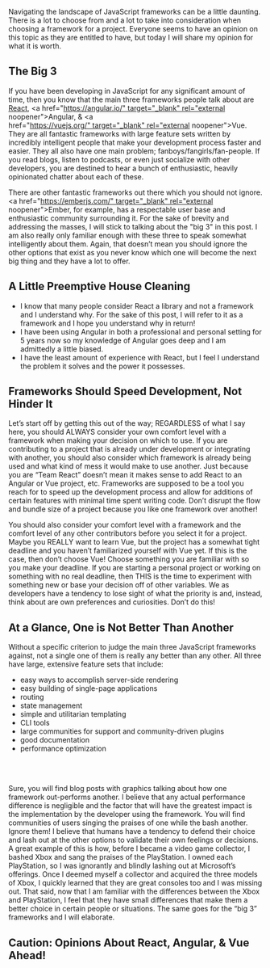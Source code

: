 Navigating the landscape of JavaScript frameworks can be a little daunting. There is a lot to choose from and a lot to take into consideration when choosing a framework for a project. Everyone seems to have an opinion on this topic as they are entitled to have, but today I will share my opinion for what it is worth.

## The Big 3

If you have been developing in JavaScript for any significant amount of time, then you know that the main three frameworks people talk about are <a href="https://reactjs.org/" target="_blank" rel="external noopener">React</a>, <a href="https://angular.io/" target="_blank" rel="external noopener">Angular</a>, & <a href="https://vuejs.org/" target="_blank" rel="external noopener">Vue</a>. They are all fantastic frameworks with large feature sets written by incredibly intelligent people that make your development process faster and easier. They all also have one main problem; fanboys/fangirls/fan-people. If you read blogs, listen to podcasts, or even just socialize with other developers, you are destined to hear a bunch of enthusiastic, heavily opinionated chatter about each of these.

There are other fantastic frameworks out there which you should not ignore. <a href="https://emberjs.com/" target="_blank" rel="external noopener">Ember</a>, for example, has a respectable user base and enthusiastic community surrounding it. For the sake of brevity and addressing the masses, I will stick to talking about the "big 3" in this post. I am also really only familiar enough with these three to speak somewhat intelligently about them. Again, that doesn’t mean you should ignore the other options that exist as you never know which one will become the next big thing and they have a lot to offer.

## A Little Preemptive House Cleaning

* I know that many people consider React a library and not a framework and I understand why. For the sake of this post, I will refer to it as a framework and I hope you understand why in return!
* I have been using Angular in both a professional and personal setting for 5 years now so my knowledge of Angular goes deep and I am admittedly a little biased.
* I have the least amount of experience with React, but I feel I understand the problem it solves and the power it possesses.

## Frameworks Should Speed Development, Not Hinder It

Let’s start off by getting this out of the way; REGARDLESS of what I say here, you should ALWAYS consider your own comfort level with a framework when making your decision on which to use. If you are contributing to a project that is already under development or integrating with another, you should also consider which framework is already being used and what kind of mess it would make to use another. Just because you are “Team React” doesn’t mean it makes sense to add React to an Angular or Vue project, etc. Frameworks are supposed to be a tool you reach for to speed up the development process and allow for additions of certain features with minimal time spent writing code. Don’t disrupt the flow and bundle size of a project because you like one framework over another!

You should also consider your comfort level with a framework and the comfort level of any other contributors before you select it for a project. Maybe you REALLY want to learn Vue, but the project has a somewhat tight deadline and you haven’t familiarized yourself with Vue yet. If this is the case, then don’t choose Vue! Choose something you are familiar with so you make your deadline. If you are starting a personal project or working on something with no real deadline, then THIS is the time to experiment with something new or base your decision off of other variables. We as developers have a tendency to lose sight of what the priority is and, instead, think about are own preferences and curiosities. Don’t do this!

## At a Glance, One is Not Better Than Another

Without a specific criterion to judge the main three JavaScript frameworks against, not a single one of them is really any better than any other. All three have large, extensive feature sets that include:
* easy ways to accomplish server-side rendering
* easy building of single-page applications
* routing
* state management
* simple and utilitarian templating
* CLI tools
* large communities for support and community-driven plugins
* good documentation
* performance optimization
<br>
<br>

Sure, you will find blog posts with graphics talking about how one framework out-performs another. I believe that any actual performance difference is negligible and the factor that will have the greatest impact is the implementation by the developer using the framework. You will find communities of users singing the praises of one while the bash another. Ignore them! I believe that humans have a tendency to defend their choice and lash out at the other options to validate their own feelings or decisions. A great example of this is how, before I became a video game collector, I bashed Xbox and sang the praises of the PlayStation. I owned each PlayStation, so I was ignorantly and blindly lashing out at Microsoft’s offerings. Once I deemed myself a collector and acquired the three models of Xbox, I quickly learned that they are great consoles too and I was missing out. That said, now that I am familiar with the differences between the Xbox and PlayStation, I feel that they have small differences that make them a better choice in certain people or situations. The same goes for the “big 3” frameworks and I will elaborate.

## Caution: Opinions About React, Angular, & Vue Ahead!


